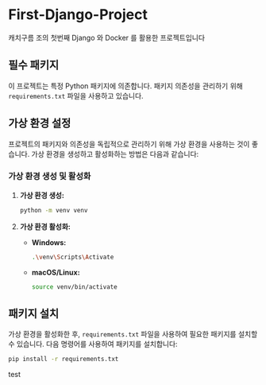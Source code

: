 # First-Django-Project
캐치구름 조의 첫번째 Django 와 Docker 를 활용한 프로젝트입니다

## 필수 패키지

이 프로젝트는 특정 Python 패키지에 의존합니다. 패키지 의존성을 관리하기 위해 `requirements.txt` 파일을 사용하고 있습니다.

## 가상 환경 설정

프로젝트의 패키지와 의존성을 독립적으로 관리하기 위해 가상 환경을 사용하는 것이 좋습니다. 가상 환경을 생성하고 활성화하는 방법은 다음과 같습니다:

### 가상 환경 생성 및 활성화

1. **가상 환경 생성:**

   ```bash
   python -m venv venv
   ```

2. **가상 환경 활성화:**

   - **Windows:**

     ```bash
     .\venv\Scripts\Activate
     ```

   - **macOS/Linux:**

     ```bash
     source venv/bin/activate
     ```

## 패키지 설치

가상 환경을 활성화한 후, `requirements.txt` 파일을 사용하여 필요한 패키지를 설치할 수 있습니다. 다음 명령어를 사용하여 패키지를 설치합니다:

```bash
pip install -r requirements.txt
```

test
